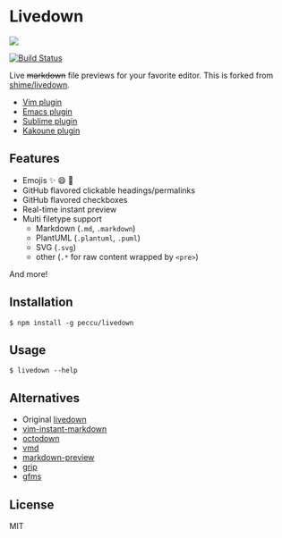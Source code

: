 # Livedown

![](https://twobucks.co/assets/livedown.gif)

[![Build Status](https://travis-ci.com/peccu/livedown.svg)](https://travis-ci.com/peccu/livedown)

Live ~~markdown~~ file previews for your favorite editor. This is forked from [shime/livedown](https://github.com/shime/livedown).

* [Vim plugin](https://github.com/shime/vim-livedown)
* [Emacs plugin](https://github.com/shime/emacs-livedown)
* [Sublime plugin](https://github.com/shime/sublime-livedown)
* [Kakoune plugin](https://github.com/Delapouite/kakoune-livedown)

## Features

* Emojis :sparkles: :smile: :tada:
* GitHub flavored clickable headings/permalinks
* GitHub flavored checkboxes
* Real-time instant preview
* Multi filetype support
  * Markdown (`.md`, `.markdown`)
  * PlantUML (`.plantuml`, `.puml`)
  * SVG (`.svg`)
  * other (`.*` for raw content wrapped by `<pre>`)

And more!

## Installation

    $ npm install -g peccu/livedown

## Usage

    $ livedown --help

## Alternatives

* Original [livedown](https://github.com/shime/livedown)
* [vim-instant-markdown](https://github.com/suan/vim-instant-markdown)
* [octodown](https://github.com/ianks/octodown)
* [vmd](https://github.com/yoshuawuyts/vmd)
* [markdown-preview](https://github.com/yuanchuan/markdown-preview)
* [grip](https://github.com/joeyespo/grip)
* [gfms](https://github.com/youurayy/gfms)

## License

MIT
